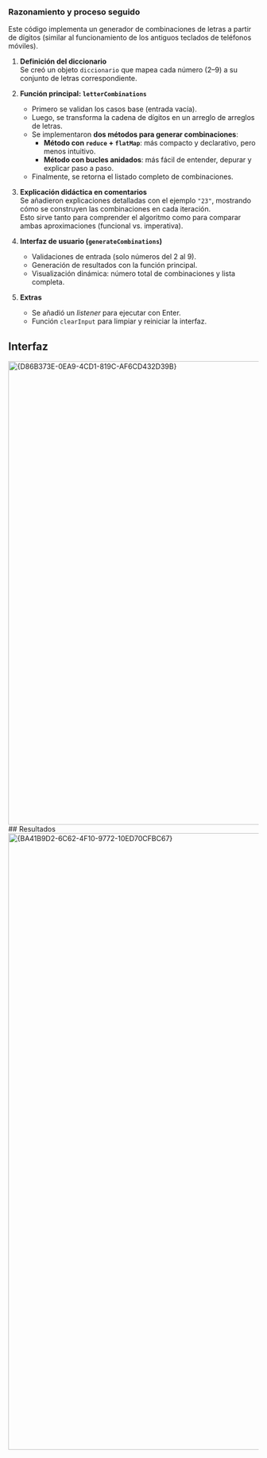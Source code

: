 ### Razonamiento y proceso seguido

Este código implementa un generador de combinaciones de letras a partir de dígitos (similar al funcionamiento de los antiguos teclados de teléfonos móviles).

1. **Definición del diccionario**  
   Se creó un objeto `diccionario` que mapea cada número (2–9) a su conjunto de letras correspondiente.

2. **Función principal: `letterCombinations`**  
   - Primero se validan los casos base (entrada vacía).  
   - Luego, se transforma la cadena de dígitos en un arreglo de arreglos de letras.  
   - Se implementaron **dos métodos para generar combinaciones**:
     - **Método con `reduce` + `flatMap`**: más compacto y declarativo, pero menos intuitivo.  
     - **Método con bucles anidados**: más fácil de entender, depurar y explicar paso a paso.  
   - Finalmente, se retorna el listado completo de combinaciones.

3. **Explicación didáctica en comentarios**  
   Se añadieron explicaciones detalladas con el ejemplo `"23"`, mostrando cómo se construyen las combinaciones en cada iteración.  
   Esto sirve tanto para comprender el algoritmo como para comparar ambas aproximaciones (funcional vs. imperativa).

4. **Interfaz de usuario (`generateCombinations`)**  
   - Validaciones de entrada (solo números del 2 al 9).  
   - Generación de resultados con la función principal.  
   - Visualización dinámica: número total de combinaciones y lista completa.

5. **Extras**  
   - Se añadió un *listener* para ejecutar con Enter.  
   - Función `clearInput` para limpiar y reiniciar la interfaz.
## Interfaz
<img width="1593" height="933" alt="{D86B373E-0EA9-4CD1-819C-AF6CD432D39B}" src="https://github.com/user-attachments/assets/aa3a9761-daaa-475e-ab67-1e9a8cb79faf" />
## Resultados
<img width="1609" height="1241" alt="{BA41B9D2-6C62-4F10-9772-10ED70CFBC67}" src="https://github.com/user-attachments/assets/a691221f-4889-4296-9cea-d4f2005c3f13" />

